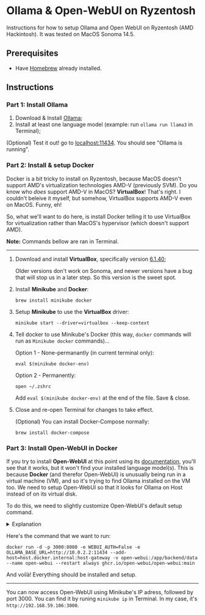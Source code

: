 # Ollama & Open-WebUI on Ryzentosh
Instructions for how to setup Ollama and Open WebUI on Ryzentosh (AMD Hackintosh). It was tested on MacOS Sonoma 14.5.

## Prerequisites
- Have [Homebrew](https://brew.sh) already installed.

## Instructions

### Part 1: Install Ollama
1. Download & Install [Ollama](https://ollama.com/download);
2. Install at least one language model (example: run `ollama run llama3` in Terminal);

(Optional) Test it out! go to [localhost:11434](http://localhost:11434). You should see "Ollama is running".

### Part 2: Install & setup Docker
Docker is a bit tricky to install on Ryzentosh, because MacOS doesn't support AMD's virtualization technologies AMD-V (previously SVM). Do you know who _does_ support AMD-V in MacOS? **VirtualBox**! That's right. I couldn't beleive it myself, but somehow, VirtualBox supports AMD-V even on MacOS. Funny, eh!

So, what we'll want to do here, is install Docker telling it to use VirtualBox for virtualization rather than MacOS's hypervisor (which doesn't support AMD). 

**Note:** Commands bellow are ran in Terminal.

---

1. Download and install **VirtualBox**, specifically version [6.1.40](https://download.virtualbox.org/virtualbox/6.1.40/VirtualBox-6.1.40-154048-OSX.dmg);

    Older versions don't work on Sonoma, and newer versions have a bug that will stop us in a later step. So this version is the sweet spot.

2. Install **Minikube** and **Docker**:
    ```
    brew install minikube docker
    ```

3. Setup **Minikube** to use the **VirtualBox** driver:
    ```
    minikube start --driver=virtualbox --keep-context
    ```

4. Tell docker to use Minikube's Docker (this way, `docker` commands will run as `Minikube docker` commands)...

    Option 1 - None-permanantly (in current terminal only):
    ```
    eval $(minikube docker-env)
    ```

    Option 2 - Permanently:
    ```
    open ~/.zshrc
    ```
    Add `eval $(minikube docker-env)` at the end of the file. Save & close.

5. Close and re-open Terminal for changes to take effect.

    (Optional) You can install Docker-Compose normally:
    ```
    brew install docker-compose
    ```

### Part 3: Install Open-WebUI in Docker
If you try to install **Open-WebUI** at this point using its [documentation](https://docs.openwebui.com), you'll see that it works, but it won't find your installed language model(s). This is because **Docker** (and therefor Open-WebUI) is unusually being run in a virtual machine (VM), and so it's trying to find Ollama installed on the VM too. We need to setup Open-WebUI so that it looks for Ollama on Host instead of on its virtual disk.

To do this, we need to slightly customize Open-WebUI's default setup command.

<details>
  
  <summary>Explanation</summary>
  
  Default command (don't run this): 
  
  ```
  docker run -d -p 3000:8080 --add-host=host.docker.internal:host-gateway -v open-webui:/app/backend/data --name open-webui --restart always ghcr.io/open-webui/open-webui:main
  ```
  \
  We'll want to add two variables:
  
  `-e OLLAMA_BASE_URL=http://10.0.2.2:11434`:\
  In a VM, `10.0.2.2` is actually the Host's IP. So we're now telling Docker to look outside of the VM for Ollama and the language models.
  
  `-e WEBUI_AUTH=False`:\
  Optional - this is more of a personal preference. By default, Open-WebUI enforces the creation and use of accounts, forcing you to login every time. As I'm the only one who's going to run Ollama on my RyzenTosh, I want to disable that - you probably want that too. 

</details>

Here's the command that we want to run:

```
docker run -d -p 3000:8080 -e WEBUI_AUTH=False -e OLLAMA_BASE_URL=http://10.0.2.2:11434 --add-host=host.docker.internal:host-gateway -v open-webui:/app/backend/data --name open-webui --restart always ghcr.io/open-webui/open-webui:main
```
    
And voilà! Everything should be installed and setup. 

---

You can now access Open-WebUI using Minikube's IP adress, followed by port 3000. You can find it by runing `minikube ip` in Terminal.
In my case, it's `http://192.168.59.106:3000`.



